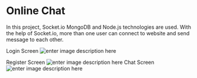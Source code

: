 # Online Chat 
In this project, Socket.io MongoDB and Node.js technologies are used. With the help of Socket.io, more than one user can connect to website and send message to each other.

Login Screen
![enter image description here](https://i.hizliresim.com/2dg7xj2.png)

Register Screen
![enter image description here](https://i.hizliresim.com/9tvhuhk.png)
Chat Screen
![enter image description here](https://i.hizliresim.com/ja2d6ks.png)
